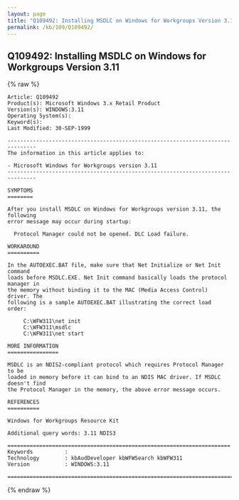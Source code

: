 ```yaml
---
layout: page
title: "Q109492: Installing MSDLC on Windows for Workgroups Version 3.11"
permalink: /kb/109/Q109492/
---
```


## Q109492: Installing MSDLC on Windows for Workgroups Version 3.11

{% raw %}

	Article: Q109492
	Product(s): Microsoft Windows 3.x Retail Product
	Version(s): WINDOWS:3.11
	Operating System(s): 
	Keyword(s): 
	Last Modified: 30-SEP-1999
	
	-------------------------------------------------------------------------------
	The information in this article applies to:
	
	- Microsoft Windows for Workgroups version 3.11 
	-------------------------------------------------------------------------------
	
	SYMPTOMS
	========
	
	After you install MSDLC on Windows for Workgroups version 3.11, the following
	error message may occur during startup:
	
	  Protocol Manager could not be opened. DLC Load failure.
	
	WORKAROUND
	==========
	
	In the AUTOEXEC.BAT file, make sure that Net Initialize or Net Init command
	loads before MSDLC.EXE. Net Init command basically loads the protocol manager in
	the memory without binding it to the MAC (Media Access Control) driver. The
	following is a sample AUTOEXEC.BAT illustrating the correct load order:
	
	     C:\WFW311\net init
	     C:\WFW311\msdlc
	     C:\WFW311\net start
	
	MORE INFORMATION
	================
	
	MSDLC is an NDIS2-compliant protocol which requires Protocol Manager to be
	loaded in memory before it can bind to an NDIS MAC driver. If MSDLC doesn't find
	the Protocol Manager in the memory, the above error message occurs.
	
	REFERENCES
	==========
	
	Windows for Workgroups Resource Kit
	
	Additional query words: 3.11 NDIS3
	
	======================================================================
	Keywords          :  
	Technology        : kbAudDeveloper kbWFWSearch kbWFW311
	Version           : WINDOWS:3.11
	
	=============================================================================
	

{% endraw %}
